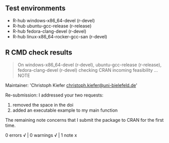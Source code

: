 ## Test environments
- R-hub windows-x86_64-devel (r-devel)
- R-hub ubuntu-gcc-release (r-release)
- R-hub fedora-clang-devel (r-devel)
- R-hub linux-x86_64-rocker-gcc-san (r-devel)

## R CMD check results
> On windows-x86_64-devel (r-devel), ubuntu-gcc-release (r-release), fedora-clang-devel (r-devel)
  checking CRAN incoming feasibility ... NOTE

  Maintainer: 'Christoph Kiefer <christoph.kiefer@uni-bielefeld.de>'
  
  Re-submission: I addressed your two requests:
  1. removed the space in the doi
  2. added an executable example to my main function

  
  The remaining note concerns that I submit the package to CRAN for the first time.


0 errors √ | 0 warnings √ | 1 note x